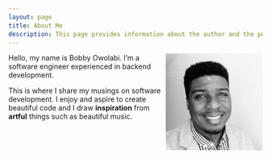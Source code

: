 ```yaml
---
layout: page
title: About Me
description: This page provides information about the author and the purpose of this blog.
---
```

<img src="img/self-portrait.jpg" alt="Author's Portrait" height="192px" width="192px" align="right">

Hello, my name is Bobby Owolabi.  I’m a software engineer experienced in backend development.    

This is where I share my musings on software development.  I enjoy and aspire to create beautiful code and I draw **inspiration** from **artful** things such as beautiful music.
